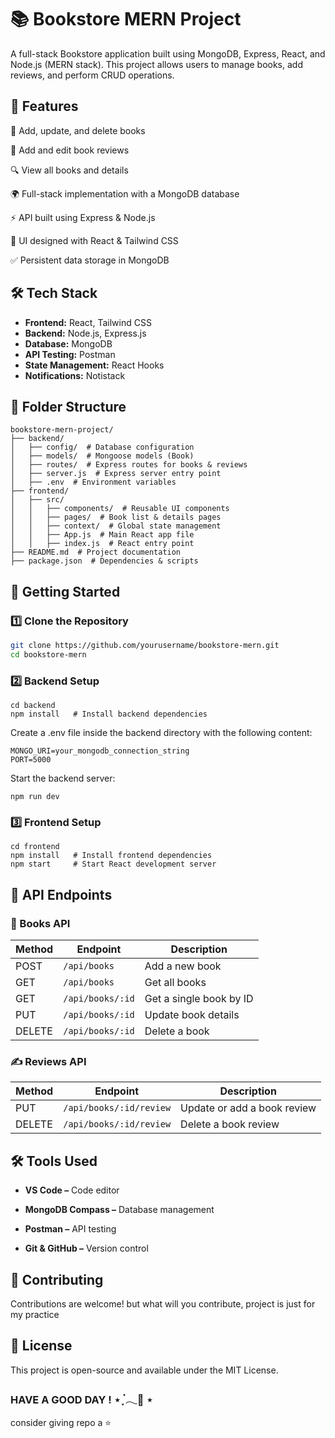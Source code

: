 # 📚 Bookstore MERN Project

A full-stack Bookstore application built using MongoDB, Express, React, and Node.js (MERN stack). This project allows users to manage books, add reviews, and perform CRUD operations.

## 🚀 Features

📖 Add, update, and delete books

📝 Add and edit book reviews

🔍 View all books and details

🌍 Full-stack implementation with a MongoDB database

⚡ API built using Express & Node.js

🎨 UI designed with React & Tailwind CSS

✅ Persistent data storage in MongoDB

## 🛠 Tech Stack

- **Frontend:** React, Tailwind CSS  
- **Backend:** Node.js, Express.js  
- **Database:** MongoDB  
- **API Testing:** Postman  
- **State Management:** React Hooks  
- **Notifications:** Notistack  


## 📂 Folder Structure

```plaintext
bookstore-mern-project/
├── backend/
│   ├── config/  # Database configuration
│   ├── models/  # Mongoose models (Book)
│   ├── routes/  # Express routes for books & reviews
│   ├── server.js  # Express server entry point
│   ├── .env  # Environment variables
├── frontend/
│   ├── src/
│   │   ├── components/  # Reusable UI components
│   │   ├── pages/  # Book list & details pages
│   │   ├── context/  # Global state management
│   │   ├── App.js  # Main React app file
│   │   ├── index.js  # React entry point
├── README.md  # Project documentation
├── package.json  # Dependencies & scripts
```


## 🚀 Getting Started

### 1️⃣ Clone the Repository

```sh
git clone https://github.com/yourusername/bookstore-mern.git
cd bookstore-mern
```

### 2️⃣ Backend Setup
```
cd backend
npm install   # Install backend dependencies
```
Create a .env file inside the backend directory with the following content:
```
MONGO_URI=your_mongodb_connection_string
PORT=5000
```
Start the backend server:
```
npm run dev
```
### 3️⃣ Frontend Setup
```
cd frontend
npm install   # Install frontend dependencies
npm start     # Start React development server
```


## 🎯 API Endpoints

### 📌 Books API

| Method | Endpoint        | Description                |
|--------|----------------|----------------------------|
| POST   | `/api/books`   | Add a new book            |
| GET    | `/api/books`   | Get all books             |
| GET    | `/api/books/:id` | Get a single book by ID  |
| PUT    | `/api/books/:id` | Update book details      |
| DELETE | `/api/books/:id` | Delete a book           |

### ✍️ Reviews API

| Method | Endpoint               | Description               |
|--------|-------------------------|---------------------------|
| PUT    | `/api/books/:id/review` | Update or add a book review |
| DELETE | `/api/books/:id/review` | Delete a book review       |


## 🛠 Tools Used

- **VS Code –** Code editor

- **MongoDB Compass –** Database management

- **Postman –** API testing

- **Git & GitHub –** Version control

## 🤝 Contributing

Contributions are welcome! but what will you contribute, project is just for my practice

## 📜 License

This project is open-source and available under the MIT License.

### HAVE A GOOD DAY ! ⋆ ִֶָ ๋𓂃🎐 ⋆ 
consider giving repo a ⭐

